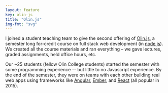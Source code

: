 ```yaml
---
layout: feature
key: olin-js
title: "Olin.js"
img-fmt: "svg"
---
```

I joined a student teaching team to give the second offering of [Olin.js](https://github.com/olinjs/olinjs), a semester long for-credit course on full stack web development (in [node.js](https://nodejs.org/en/)). We created all the course materials and ran everything – we gave lectures, graded assignments, held office hours, etc.

Our ~25 students (fellow Olin College students) started the semester with some programming experience -- but little to no Javascript experience. By the end of the semester, they were on teams with each other building real web apps using frameworks like [Angular](https://angularjs.org), [Ember](https://emberjs.com), and [React](https://reactjs.org) (all popular in 2015).